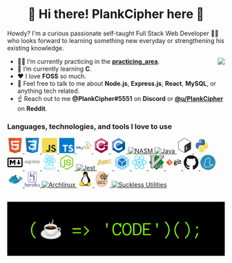 <h1 align="center">👋 Hi there! PlankCipher here 🤝</h1>

Howdy? I'm a curious passionate self-taught Full Stack Web Developer 👨‍💻 who looks forward to learning something new everyday or strengthening his existing knowledge.

<img src="https://github-readme-stats.vercel.app/api?username=plankcipher&count_private=true&show_icons=true&include_all_commits=true&theme=chartreuse-dark&custom_title=PlankCipher's%20GitHub%20Stats" align="right">

- 👨‍💻 I’m currently practicing in the [**practicing_area**](https://github.com/PlankCipher/practicing_area).
- 🌱 I’m currently learning **C**.
- ❤️ I love **FOSS** so much.
- 💬 Feel free to talk to me about **Node.js**, **Express.js**, **React**, **MySQL**, or anything tech related.
- ☝️ Reach out to me **@PlankCipher#5551** on **Discord** or [**@u/PlankCipher**](https://www.reddit.com/u/PlankCipher) on **Reddit**.

### Languages, technologies, and tools I love to use

<!-- HTML -->
<a href="https://developer.mozilla.org/en-us/docs/Web/HTML">
  <img alt="HTML5" src="https://raw.githubusercontent.com/devicons/devicon/master/icons/html5/html5-original.svg" width="36" height="36">
</a>

<!-- CSS -->
<a href="https://developer.mozilla.org/en-us/docs/Web/CSS">
  <img alt="CSS3" src="https://raw.githubusercontent.com/devicons/devicon/master/icons/css3/css3-original.svg" width="36" height="36">
</a>

<!-- JavaScript -->
<a href="https://developer.mozilla.org/en-us/docs/Web/JavaScript">
  <img alt="JavaScript" src="https://raw.githubusercontent.com/devicons/devicon/master/icons/javascript/javascript-original.svg" width="36" height="36">
</a>

<!-- TypeScript -->
<a href="https://www.typescriptlang.org/">
  <img alt="TypeScript" src="https://raw.githubusercontent.com/devicons/devicon/master/icons/typescript/typescript-original.svg" width="36" height="36">
</a>

<!-- MySQL -->
<a href="https://www.mysql.com/">
  <img alt="MySQL" src="https://raw.githubusercontent.com/devicons/devicon/master/icons/mysql/mysql-original-wordmark.svg" width="36" height="36">
</a>

<!-- C++ -->
<a href="https://www.cplusplus.com/">
  <img alt="C++" src="https://raw.githubusercontent.com/devicons/devicon/master/icons/cplusplus/cplusplus-original.svg" width="36" height="36">
</a>

<!-- C -->
<a href="https://en.wikipedia.org/wiki/C_(programming_language)">
  <img alt="C" src="https://raw.githubusercontent.com/devicons/devicon/master/icons/c/c-original.svg" width="36" height="36">
</a>

<!-- NASM -->
<a href="https://www.nasm.us/">
  <img alt="NASM" src="https://www.nasm.us/images/nasm.png" width="36" height="36">
</a>

<!-- Java -->
<a href="https://www.oracle.com/java/">
  <img alt="Java" src="https://upload.wikimedia.org/wikipedia/en/3/30/Java_programming_language_logo.svg" width="36" height="36">
</a>

<!-- Bash -->
<a href="https://www.gnu.org/software/bash/">
  <img alt="Bash" src="https://raw.githubusercontent.com/devicons/devicon/master/icons/bash/bash-original.svg" width="36" height="36">
</a>

<!-- Python -->
<a href="https://www.python.org/">
  <img alt="Python" src="https://raw.githubusercontent.com/devicons/devicon/master/icons/python/python-original.svg" width="36" height="36">
</a>

<!-- Markdown -->
<a href="https://daringfireball.net/projects/markdown/">
  <img alt="Markdown" src="https://raw.githubusercontent.com/devicons/devicon/master/icons/markdown/markdown-original.svg" width="36" height="36">
</a>

<!-- Express -->
<a href=https://expressjs.com/>
  <img alt="Express.js" src="https://raw.githubusercontent.com/devicons/devicon/master/icons/express/express-original-wordmark.svg" width="36" height="36">
</a>

<!-- React -->
<a href="https://reactjs.org/">
  <img alt="React" src="https://raw.githubusercontent.com/devicons/devicon/master/icons/react/react-original-wordmark.svg" width="36" height="36">
</a>

<!-- Node.js -->
<a href="https://nodejs.org/en/">
  <img alt="Node.js" src="https://raw.githubusercontent.com/devicons/devicon/master/icons/nodejs/nodejs-original.svg" width="36" height="36">
</a>

<!-- Jest -->
<a href="https://jestjs.io/">
  <img alt="Jest" src="https://raw.githubusercontent.com/facebook/jest/master/website/static/img/jest.png" width="36" height="36">
</a>

<!-- Babel -->
<a href="https://babeljs.io/">
  <img alt="Babel JS" src="https://raw.githubusercontent.com/devicons/devicon/master/icons/babel/babel-original.svg" width="36" height="36">
</a>

<!-- Webpack -->
<a href="https://webpack.js.org/">
  <img alt="Webpack" src="https://raw.githubusercontent.com/devicons/devicon/master/icons/webpack/webpack-original.svg" width="36" height="36">
</a>

<!-- React Native -->
<a href="https://reactnative.dev/">
  <img alt="React Native" src="https://raw.githubusercontent.com/devicons/devicon/master/icons/react/react-original.svg" width="36" height="36">
</a>

<!-- Vim -->
<a href="https://www.vim.org/">
  <img alt="Vim" src="https://raw.githubusercontent.com/devicons/devicon/master/icons/vim/vim-original.svg" width="36" height="36">
</a>

<!-- Git -->
<a href="https://git-scm.com/">
  <img alt="Git" src="https://raw.githubusercontent.com/devicons/devicon/master/icons/git/git-original-wordmark.svg" width="36" height="36">
</a>

<!-- GitHub -->
<a href="https://github.com/">
  <img alt="GitHub" src="https://raw.githubusercontent.com/devicons/devicon/master/icons/github/github-original.svg" width="36" height="36">
</a>

<!-- Yarn -->
<a href="https://yarnpkg.com/">
  <img alt="Yarn" src="https://raw.githubusercontent.com/devicons/devicon/master/icons/yarn/yarn-original.svg" width="36" height="36">
</a>

<!-- Docker -->
<a href="https://www.docker.com/">
  <img alt="Docker" src="https://raw.githubusercontent.com/devicons/devicon/master/icons/docker/docker-original.svg" width="36" height="36">
</a>

<!-- Heroku -->
<a href="https://www.heroku.com/">
  <img alt="Heroku" src="https://raw.githubusercontent.com/devicons/devicon/master/icons/heroku/heroku-original-wordmark.svg" width="36" height="36">
</a>

<!-- Arch -->
<a href="https://archlinux.org/">
  <img alt="Archlinux" src="https://upload.wikimedia.org/wikipedia/commons/archive/a/a5/20151125181813%21Archlinux-icon-crystal-64.svg" width="36" height="36">
</a>

<!-- Linux -->
<a href="https://www.kernel.org/">
  <img alt="Linux" src="https://raw.githubusercontent.com/devicons/devicon/master/icons/linux/linux-original.svg" width="36" height="36">
</a>

<!-- GCC -->
<a href="https://gcc.gnu.org/">
  <img alt="GCC" src="https://raw.githubusercontent.com/devicons/devicon/master/icons/gcc/gcc-original.svg" width="36" height="36">
</a>

<!-- Suckless Utilities -->
<a href="https://suckless.org">
  <img alt="Suckless Utilities" src="https://upload.wikimedia.org/wikipedia/commons/1/1a/Suckless_logo.svg" width="36" height="36">
</a>

<br>
<br>

![Code snippet](./assets/code_snippet.png)
